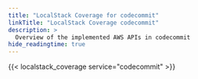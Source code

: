 ```yaml
---
title: "LocalStack Coverage for codecommit"
linkTitle: "LocalStack Coverage codecommit"
description: >
  Overview of the implemented AWS APIs in codecommit
hide_readingtime: true
---
```


{{< localstack_coverage service="codecommit" >}}

